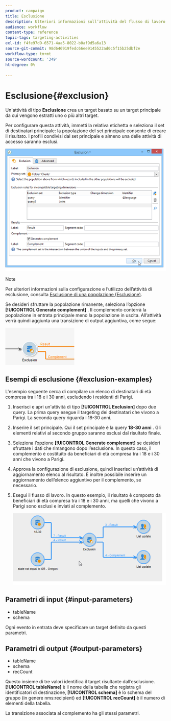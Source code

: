 ```yaml
---
product: campaign
title: Esclusione
description: Ulteriori informazioni sull’attività del flusso di lavoro Esclusione
audience: workflow
content-type: reference
topic-tags: targeting-activities
exl-id: f4fe97d9-6571-4aa5-8022-b0af9d5a6a13
source-git-commit: 98d646919fedc66ee9145522ad0c5f15b25dbf2e
workflow-type: tm+mt
source-wordcount: '349'
ht-degree: 0%

---
```


# Esclusione{#exclusion}

Un&#39;attività di tipo **Esclusione** crea un target basato su un target principale da cui vengono estratti uno o più altri target.

Per configurare questa attività, immetti la relativa etichetta e seleziona il set di destinatari principale: la popolazione del set principale consente di creare il risultato. I profili condivisi dal set principale e almeno una delle attività di accesso saranno esclusi.

![](assets/s_user_segmentation_exclu.png)

>[!NOTE]
>
>Per ulteriori informazioni sulla configurazione e l’utilizzo dell’attività di esclusione, consulta [Esclusione di una popolazione (Esclusione)](../../workflow/using/targeting-data.md#excluding-a-population--exclusion-).

Se desideri sfruttare la popolazione rimanente, seleziona l’opzione **[!UICONTROL Generate complement]** . Il complemento conterrà la popolazione in entrata principale meno la popolazione in uscita. All’attività verrà quindi aggiunta una transizione di output aggiuntiva, come segue:

![](assets/s_user_segmentation_exclu_compl.png)

## Esempi di esclusione {#exclusion-examples}

L&#39;esempio seguente cerca di compilare un elenco di destinatari di età compresa tra i 18 e i 30 anni, escludendo i residenti di Parigi.

1. Inserisci e apri un&#39;attività di tipo **[!UICONTROL Exclusion]** dopo due query. La prima query esegue il targeting dei destinatari che vivono a Parigi. La seconda query riguarda i 18-30 anni.
1. Inserire il set principale. Qui il set principale è la query **18-30 anni** . Gli elementi relativi al secondo gruppo saranno esclusi dal risultato finale.
1. Seleziona l’opzione **[!UICONTROL Generate complement]** se desideri sfruttare i dati che rimangono dopo l’esclusione. In questo caso, il complemento è costituito da beneficiari di età compresa tra i 18 e i 30 anni che vivono a Parigi.
1. Approva la configurazione di esclusione, quindi inserisci un’attività di aggiornamento elenco al risultato. È inoltre possibile inserire un aggiornamento dell’elenco aggiuntivo per il complemento, se necessario.
1. Esegui il flusso di lavoro. In questo esempio, il risultato è composto da beneficiari di età compresa tra i 18 e i 30 anni, ma quelli che vivono a Parigi sono esclusi e inviati al complemento.

   ![](assets/exclusion_example.png)

## Parametri di input {#input-parameters}

* tableName
* schema

Ogni evento in entrata deve specificare un target definito da questi parametri.

## Parametri di output {#output-parameters}

* tableName
* schema
* recCount

Questo insieme di tre valori identifica il target risultante dall’esclusione. **[!UICONTROL tableName]** è il nome della tabella che registra gli identificatori di destinazione,  **[!UICONTROL schema]** è lo schema del gruppo (in genere nms:recipient) ed  **[!UICONTROL recCount]** è il numero di elementi della tabella.

La transizione associata al complemento ha gli stessi parametri.
